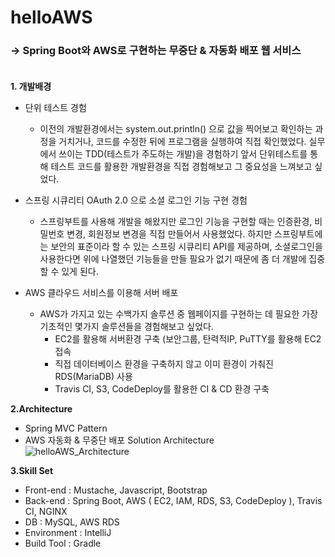 # helloAWS
### -> Spring Boot와 AWS로 구현하는 무중단 & 자동화 배포 웹 서비스<br><br>

**1. 개발배경**<br>
  - 단위 테스트 경험
    - 이전의 개발환경에서는 system.out.println() 으로 값을 찍어보고 확인하는 과정을 거치거나, 코드를 수정한 뒤에 프로그램을 실행하여
    직접 확인했었다. 실무에서 쓰이는 TDD(테스트가 주도하는 개발)을 경험하기 앞서 단위테스트를 통해 테스트 코드를 활용한 개발환경을
    직접 경험해보고 그 중요성을 느껴보고 싶었다.<br>
    
  - 스프링 시큐리티 OAuth 2.0 으로 소셜 로그인 기능 구현 경험
    - 스프링부트를 사용해 개발을 해왔지만 로그인 기능을 구현할 때는 인증환경, 비밀번호 변경, 회원정보 변경을 직접 만들어서 사용했었다.
    하지만 스프링부트에는 보안의 표준이라 할 수 있는 스프링 시큐리티 API를 제공하며, 소셜로그인을 사용한다면 위에 나열했던 기능들을 만들
    필요가 없기 때문에 좀 더 개발에 집중할 수 있게 된다.<br>
    
  - AWS 클라우드 서비스를 이용해 서버 배포
    - AWS가 가지고 있는 수백가지 솔루션 중 웹페이지를 구현하는 데 필요한 가장 기초적인 몇가지 솔루션들을 경험해보고 싶었다.
       - EC2를 활용해 서버환경 구축 (보안그룹, 탄력적IP, PuTTY를 활용해 EC2 접속
       - 직접 데이터베이스 환경을 구축하지 않고 이미 환경이 가춰진 RDS(MariaDB) 사용
       - Travis CI, S3, CodeDeploy를 활용한 CI & CD 환경 구축<br>
    
**2.Architecture**<br>
  - Spring MVC Pattern
  - AWS 자동화 & 무중단 배포 Solution Architecture <br>
  ![helloAWS_Architecture](https://user-images.githubusercontent.com/53262708/80268144-04d3b100-86e0-11ea-9a85-ea138ea2a231.jpg)<br>
  
  
**3.Skill Set**<br>
  - Front-end : Mustache, Javascript, Bootstrap
  - Back-end : Spring Boot, AWS ( EC2, IAM, RDS, S3, CodeDeploy ), Travis CI, NGINX
  - DB : MySQL, AWS RDS
  - Environment : IntelliJ
  - Build Tool : Gradle
